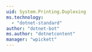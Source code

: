 ```yaml
---
uid: System.Printing.Duplexing
ms.technology: 
  - "dotnet-standard"
author: "dotnet-bot"
ms.author: "dotnetcontent"
manager: "wpickett"
---
```

